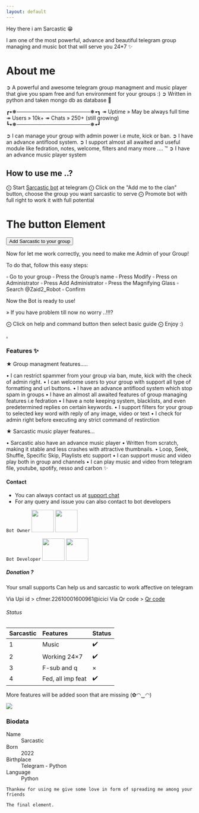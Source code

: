 ```yaml
---
layout: default
---
```


Hey there i am Sarcastic 😁

I am one of the most powerful, advance and beautiful telegram group managing and music bot that will serve you 24*7 ✨

# About me

➲ A powerful and awesome telegram group managment and music player that give you spam free and fun environment for your groups :)
➲ Written in python and taken mongo db as database 🥀

┏•❅────────────────────❅•┓
↠ Uptime » May be always full time
↠ Users » 10k+
↠ Chats » 250+ (still growing)
┗•❅────────────────────❅•┛

➲ I can manage your group with admin power i.e mute, kick or ban.
➲ I have an advance antiflood system.
➲ I support almost all awaited and useful module like fedration, notes, welcome, filters and many more .... ™ 
➲ I have an advance music player system 

## How to use me ..?

⨀ Start [Sarcastic bot](https://t.me/Sarcastic_07_bot) at telegram
⨀ Click on the "Add me to the clan" button, choose the group you want sarcastic to serve 
⨀ Promote bot with full right to work it with full potential

<h1>The button Element</h1>

<button type="button" onclick="https://t.me/Sarcastic_07_bot?startgroup=true">Add Sarcastic to your group</button>

Now for let me work correctly, you need to make me Admin of your Group!

To do that, follow this easy steps:

▫️ Go to your group
▫️ Press the Group’s name
▫️ Press Modify
▫️ Press on Administrator
▫️ Press Add Administrator
▫️ Press the Magnifying Glass
▫️ Search @Zaid2_Robot
▫️ Confirm

Now the Bot is ready to use!

» If you have problem till now no worry ..!!!?

⨀ Click on help and command button then select basic guide 
⨀ Enjoy :)


[.](https://te.legra.ph/file/90124a5be58c0f1812203.jpg)

### Features ✨

★ Group managment features.....

• I can restrict spammer from your group via ban, mute, kick with the check of admin right.
• I can welcome users to your group with support all type of formatting and url buttons.
• I have an advance antiflood system which stop spam in groups
• I have an almost all awaited features of group managing features i.e fedration
• I have a note keeping system, blacklists, and even predetermined replies on certain keywords.
• I support filters for your group to selected key word with reply of any image, video or text 
• I check for admin right before executing any strict command of restirction

★ Sarcastic music player features...

• Sarcastic also have an advance music player
• Written from scratch, making it stable and less crashes with attractive thumbnails.
• Loop, Seek, Shuffle, Specific Skip, Playlists etc support
• I can support music and video play both in group and channels
• I can play music and video from telegram file, youtube, spotify, resso and carbon ✨


#### Contact

*   You can always contact us at [support chat](https://t.me/topperbothub)
*   For any query and issue you can also contact to bot developers 

```Bot Owner```
[<img src="https://te.legra.ph/file/3f6810f790713b26fe826.jpg" width="60px">](https://t.me/cbsewalechicha10) [<img src="https://te.legra.ph/file/2a7a17fc66a8f5fe785c3.jpg" width="60px">](https://github.com/cbsewalechicha10)

```Bot Developer```
[<img src="https://te.legra.ph/file/3f6810f790713b26fe826.jpg" width="60px">](https://t.me/Real_hopper_07) [<img src="https://te.legra.ph/file/2a7a17fc66a8f5fe785c3.jpg" width="60px">](https://github.com/givemehope07)


##### Donation ?

Your small supports Can help us and sarcastic to work affective on telegram

Via Upi id > cfmer.22610001600961@icici
Via Qr code > [Qr code](https://t.me/Atihaasya/178)

###### Status

| Sarcastic | Features          | Status |
|:----------|:------------------|:------ |
|  1        | Music             | ✔️    |
|  2        | Working 24×7      | ✔️    |
|  3        | F-sub and q       |  ×    |
|  4        | Fed, all imp feat | ✔️    |

More features will be added soon that are missing (✿◠‿◠)

<img align="middle" src="https://te.legra.ph/file/51ff8eec802d771c7e651.png" />

### Biodata

<dl>
<dt>Name</dt>
<dd>Sarcastic</dd>
<dt>Born</dt>
<dd>2022</dd>
<dt>Birthplace</dt>
<dd>Telegram - Python</dd>
<dt>Language</dt>
<dd>Python</dd>
</dl>

```
Thankew for using me give some love in form of spreading me among your friends
```

```
The final element.
```
